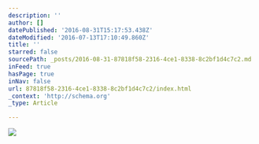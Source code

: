 ```yaml
---
description: ''
author: []
datePublished: '2016-08-31T15:17:53.438Z'
dateModified: '2016-07-13T17:10:49.860Z'
title: ''
starred: false
sourcePath: _posts/2016-08-31-87818f58-2316-4ce1-8338-8c2bf1d4c7c2.md
inFeed: true
hasPage: true
inNav: false
url: 87818f58-2316-4ce1-8338-8c2bf1d4c7c2/index.html
_context: 'http://schema.org'
_type: Article

---
```

![](https://the-grid-user-content.s3-us-west-2.amazonaws.com/e4368aaf-3278-4e27-9e00-fb245fd41d85.jpg)